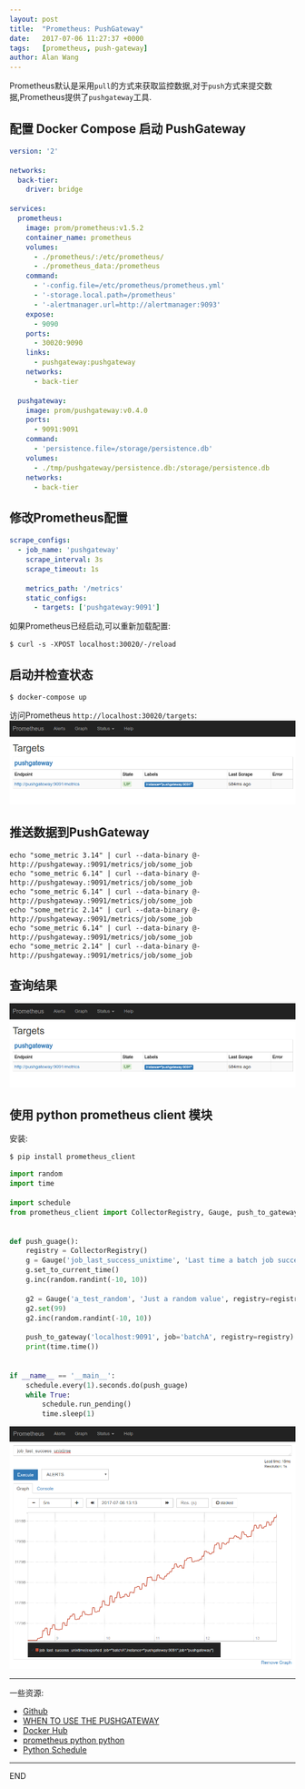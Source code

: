 ```yaml
---
layout: post
title:  "Prometheus: PushGateway"
date:   2017-07-06 11:27:37 +0000
tags:   [prometheus, push-gateway]
author: Alan Wang
---
```

Prometheus默认是采用`pull`的方式来获取监控数据,对于`push`方式来提交数据,Prometheus提供了`pushgateway`工具.

## 配置 Docker Compose 启动 PushGateway
```yml
version: '2'

networks:
  back-tier:
    driver: bridge
    
services:
  prometheus:
    image: prom/prometheus:v1.5.2
    container_name: prometheus
    volumes:
      - ./prometheus/:/etc/prometheus/
      - ./prometheus_data:/prometheus
    command:
      - '-config.file=/etc/prometheus/prometheus.yml'
      - '-storage.local.path=/prometheus'
      - '-alertmanager.url=http://alertmanager:9093'
    expose:
      - 9090
    ports:
      - 30020:9090
    links:
      - pushgateway:pushgateway
    networks:
      - back-tier

  pushgateway:
    image: prom/pushgateway:v0.4.0
    ports:
      - 9091:9091
    command:
      - 'persistence.file=/storage/persistence.db'
    volumes:
      - ./tmp/pushgateway/persistence.db:/storage/persistence.db
    networks:
      - back-tier
```

## 修改Prometheus配置
```yml
scrape_configs:
  - job_name: 'pushgateway'
    scrape_interval: 3s
    scrape_timeout: 1s

    metrics_path: '/metrics'
    static_configs:
      - targets: ['pushgateway:9091']
```

如果Prometheus已经启动,可以重新加载配置:
```shell
$ curl -s -XPOST localhost:30020/-/reload
```

## 启动并检查状态
```shell
$ docker-compose up
```
访问Prometheus `http://localhost:30020/targets`: 
![](./resources/prometheus-pushgateway/prometheus-targets.png)

## 推送数据到PushGateway

```shell
echo "some_metric 3.14" | curl --data-binary @- http://pushgateway.:9091/metrics/job/some_job
echo "some_metric 6.14" | curl --data-binary @- http://pushgateway.:9091/metrics/job/some_job
echo "some_metric 6.14" | curl --data-binary @- http://pushgateway.:9091/metrics/job/some_job
echo "some_metric 2.14" | curl --data-binary @- http://pushgateway.:9091/metrics/job/some_job
echo "some_metric 6.14" | curl --data-binary @- http://pushgateway.:9091/metrics/job/some_job
echo "some_metric 2.14" | curl --data-binary @- http://pushgateway.:9091/metrics/job/some_job
```
## 查询结果

![](./resources/prometheus-pushgateway/prometheus-targets.png)

## 使用 python prometheus client 模块
安装:
```shell
$ pip install prometheus_client
```
```python
import random
import time

import schedule
from prometheus_client import CollectorRegistry, Gauge, push_to_gateway


def push_guage():
    registry = CollectorRegistry()
    g = Gauge('job_last_success_unixtime', 'Last time a batch job successfully finished', registry=registry)
    g.set_to_current_time()
    g.inc(random.randint(-10, 10))

    g2 = Gauge('a_test_random', 'Just a random value', registry=registry)
    g2.set(99)
    g2.inc(random.randint(-10, 10))

    push_to_gateway('localhost:9091', job='batchA', registry=registry)
    print(time.time())


if __name__ == '__main__':
    schedule.every(1).seconds.do(push_guage)
    while True:
        schedule.run_pending()
        time.sleep(1)
```

![](./resources/prometheus-pushgateway/python-client.png)

---

一些资源:
- [Github](https://github.com/prometheus/pushgateway)
- [WHEN TO USE THE PUSHGATEWAY](https://prometheus.io/docs/practices/pushing/)
- [Docker Hub](https://hub.docker.com/r/prom/pushgateway/)
- [prometheus python python](https://github.com/prometheus/client_python)
- [Python Schedule](https://github.com/dbader/schedule)

---
END
